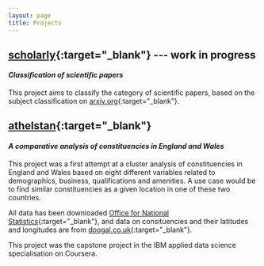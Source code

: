 ```yaml
---
layout: page
title: Projects
---
```


## [scholarly](https://github.com/saattrupdan/scholarly){:target="_blank"} --- **work in progress**
#### *Classification of scientific papers*

This project aims to classify the category of scientific papers, based on the subject classification on [arxiv.org](https://arxiv.org){:target="_blank"}.


## [athelstan](https://github.com/saattrupdan/athelstan){:target="_blank"}
#### *A comparative analysis of constituencies in England and Wales*

This project was a first attempt at a cluster analysis of constituencies in England and Wales based on eight different variables related to demographics, business, qualifications and amenities. A use case would be to find similar constituencies as a given location in one of these two countries.

All data has been downloaded [Office for National Statistics](https://www.ons.org.uk){:target="_blank"}, and data on consituencies and their latitudes and longitudes are from [doogal.co.uk](https://www.doogal.co.uk){:target="_blank"}.

This project was the capstone project in the IBM applied data science specialisation on Coursera.
